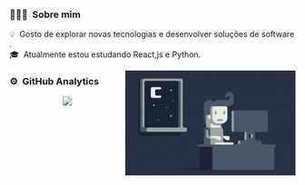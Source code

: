 


<!-- ## 👋 &nbsp;Hey there! I'm Aditya -->

### 👨🏻‍💻 &nbsp;Sobre mim

💡 &nbsp;Gosto de explorar novas tecnologias e desenvolver soluções de software . </br>
🎓 &nbsp;Atualmente estou estudando React,js e Python.

<img alt="Night Coding" src="https://raw.githubusercontent.com/AVS1508/AVS1508/master/assets/Night-Coding.gif" align="right"/>



### ⚙️ &nbsp;GitHub Analytics

<p align="center">
<a href="https://github.com/AVS1508">
  <img height="180em" src="https://github-readme-stats-eight-theta.vercel.app/api?username=Gabrieldevelopermax&show_icons=true&theme=algolia&include_all_commits=true&count_private=true"/>
 
</a>
</p>


